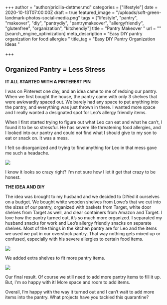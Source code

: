 +++
author = "author/pricilla-dettmer.md"
categories = ["lifestyle"]
date = 2020-10-13T07:00:00Z
draft = true
featured_image = "/uploads/soft-green-landmark-photos-social-media.png"
tags = ["lifestyle", "pantry", "makeover", "diy", "pantrydiy", "pantrymakeover", "allergyfriendly", "glutenfree", "organization", "kitchendiy"]
title = "Pantry Makeover "
url = ""
[search_engine_optimization]
meta_description = "Easy DIY pantry organization for food allergies "
title_tag = "Easy DIY Pantry Organization Ideas "

+++
## **Organized Pantry = Less Stress**

**IT ALL STARTED WITH A PINTEREST PIN**

I was on Pinterest one day, and an idea came to me of redoing our pantry. When we first bought the house, the pantry came with only 3 shelves that were awkwardly spaced out. We barely had any space to put anything into the pantry, and everything was just thrown in there. I wanted more space and I really wanted a designated spot for Leo’s allergy friendly items.

When I first started trying to figure out what Leo can eat and what he can’t, I found it to be so stressful. He has severe life threatening food allergies, and I looked into our pantry and could not find what I should give to my son to eat or snack on. It was a mess.

I felt so disorganized and trying to find anything for Leo in that mess gave me such a headache.

![](/uploads/img_4121.JPG)

I know it looks so crazy right? I'm not sure how I let it get that crazy to be honest.

**THE IDEA AND DIY**

The idea was brought to my husband and we decided to DIYed it ourselves on a budget. We bought white wooden shelves from Lowe’s that we cut into the sizes of our pantry, organized with baskets from Target, white door shelves from Target as well, and clear containers from Amazon and Target. I love how the pantry turned out, it’s so much more organized. I separated my husband snacks for work and Leo’s allergy friendly snacks on separate shelves. Most of the things in the kitchen pantry are for Leo and the items we used we put in our overstock pantry. That way nothing gets mixed up or confused, especially with his severe allergies to certain food items.

![](/uploads/img_4324.JPG)

We added extra shelves to fit more pantry items.

![](/uploads/img_4521-2.jpg)

Our final result. Of course we still need to add more pantry items to fill it up. But, I'm so happy with it! More space and room to add items. 

Overall, I’m happy with the way it turned out and I can’t wait to add more items into the pantry. What projects have you tackled this quarantine?